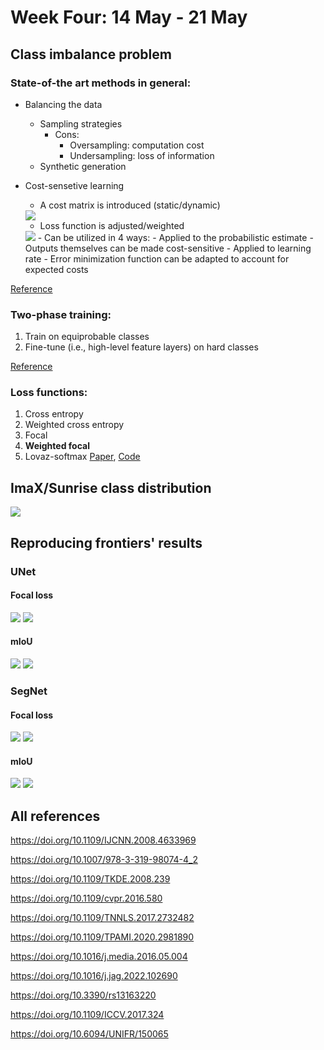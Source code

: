 <h1>Week Four: 14 May - 21 May</h1>

## Class imbalance problem
### State-of-the art methods in general:
-   Balancing the data
    -   Sampling strategies
        -   Cons:
            - Oversampling: computation cost
            - Undersampling: loss of information
    -   Synthetic generation
-   Cost-sensetive learning
    -   A cost matrix is introduced (static/dynamic)

    <img src="resources/week_4/cost_matrix.gif">
    
    -   Loss function is adjusted/weighted

    <img src="https://ars.els-cdn.com/content/image/1-s2.0-S0303243422000162-gr1.jpg">
    -   Can be utilized in 4 ways:
        - Applied to the probabilistic estimate
        - Outputs themselves can be made cost-sensitive
        - Applied to learning rate
        - Error minimization function can be adapted to account for expected costs

<a href="https://doi.org/10.1109/TKDE.2008.239" target="_blank">Reference</a>

### Two-phase training:
1. Train on equiprobable classes
2. Fine-tune (i.e., high-level feature layers) on hard classes

<a href="https://doi.org/10.1016/j.media.2016.05.004" target="_blank">Reference</a>

### Loss functions:

1.  Cross entropy
2.  Weighted cross entropy
3.  Focal
4.  **Weighted focal**
5. Lovaz-softmax <a href="https://openaccess.thecvf.com/content_cvpr_2018/papers/Berman_The_LovaSz-Softmax_Loss_CVPR_2018_paper.pdf" target="_blank">Paper</a>, <a href="https://github.com/bermanmaxim/LovaszSoftmax" target="_blank">Code</a>

## ImaX/Sunrise class distribution
<img src="resources/week_4/imax_sunrise_class_dist.svg">

## Reproducing frontiers' results
### UNet
#### Focal loss
<img src="resources/week_4/unet_fl_best_val_1.svg">
<img src="resources/week_4/unet_focal1.svg">

#### mIoU
<img src="resources/week_4/unet_iou_best_val_1.svg">
<img src="resources/week_4/unet_iou1.svg">

### SegNet
#### Focal loss
<img src="resources/week_4/seg_fl_best_val_1.svg">
<img src="resources/week_4/seg_focal1.svg">

#### mIoU
<img src="resources/week_4/seg_iou_best_val_1.svg">
<img src="resources/week_4/seg_iou1.svg">

## All references

https://doi.org/10.1109/IJCNN.2008.4633969

https://doi.org/10.1007/978-3-319-98074-4_2

https://doi.org/10.1109/TKDE.2008.239

https://doi.org/10.1109/cvpr.2016.580

https://doi.org/10.1109/TNNLS.2017.2732482

https://doi.org/10.1109/TPAMI.2020.2981890

https://doi.org/10.1016/j.media.2016.05.004

https://doi.org/10.1016/j.jag.2022.102690

https://doi.org/10.3390/rs13163220

https://doi.org/10.1109/ICCV.2017.324

https://doi.org/10.6094/UNIFR/150065